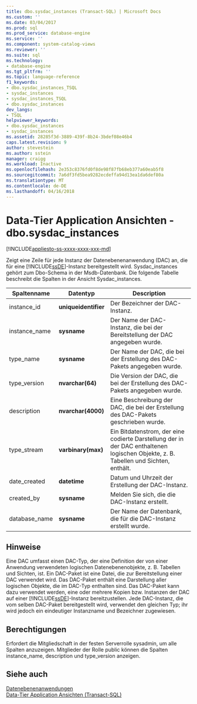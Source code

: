 ```yaml
---
title: dbo.sysdac_instances (Transact-SQL) | Microsoft Docs
ms.custom: ''
ms.date: 03/04/2017
ms.prod: sql
ms.prod_service: database-engine
ms.service: ''
ms.component: system-catalog-views
ms.reviewer: ''
ms.suite: sql
ms.technology:
- database-engine
ms.tgt_pltfrm: ''
ms.topic: language-reference
f1_keywords:
- dbo.sysdac_instances_TSQL
- sysdac_instances
- sysdac_instances_TSQL
- dbo.sysdac_instances
dev_langs:
- TSQL
helpviewer_keywords:
- dbo.sysdac_instances
- sysdac_instances
ms.assetid: 28285f3d-3889-439f-8b24-3bdef08e46b4
caps.latest.revision: 9
author: stevestein
ms.author: sstein
manager: craigg
ms.workload: Inactive
ms.openlocfilehash: 2e353c8376fd0f8de98f87fb68eb377a60eab5f8
ms.sourcegitcommit: 7a6df3fd5bea9282ecdeffa94d13ea1da6def80a
ms.translationtype: MT
ms.contentlocale: de-DE
ms.lasthandoff: 04/16/2018
---
```

# <a name="data-tier-application-views---dbosysdacinstances"></a>Data-Tier Application Ansichten - dbo.sysdac_instances
[!INCLUDE[appliesto-ss-xxxx-xxxx-xxx-md](../../includes/appliesto-ss-xxxx-xxxx-xxx-md.md)]

  Zeigt eine Zeile für jede Instanz der Datenebenenanwendung (DAC) an, die für eine [!INCLUDE[ssDE](../../includes/ssde-md.md)]-Instanz bereitgestellt wird. Sysdac_instances gehört zum Dbo-Schema in der Msdb-Datenbank. Die folgende Tabelle beschreibt die Spalten in der Ansicht Sysdac_instances.  
  
|Spaltenname|Datentyp|Description|  
|-----------------|---------------|-----------------|  
|instance_id|**uniqueidentifier**|Der Bezeichner der DAC-Instanz.|  
|instance_name|**sysname**|Der Name der DAC-Instanz, die bei der Bereitstellung der DAC angegeben wurde.|  
|type_name|**sysname**|Der Name der DAC, die bei der Erstellung des DAC-Pakets angegeben wurde.|  
|type_version|**nvarchar(64)**|Die Version der DAC, die bei der Erstellung des DAC-Pakets angegeben wurde.|  
|description|**nvarchar(4000)**|Eine Beschreibung der DAC, die bei der Erstellung des DAC-Pakets geschrieben wurde.|  
|type_stream|**varbinary(max)**|Ein Bitdatenstrom, der eine codierte Darstellung der in der DAC enthaltenen logischen Objekte, z. B. Tabellen und Sichten, enthält.|  
|date_created|**datetime**|Datum und Uhrzeit der Erstellung der DAC-Instanz.|  
|created_by|**sysname**|Melden Sie sich, die die DAC-Instanz erstellt.|  
|database_name|**sysname**|Der Name der Datenbank, die für die DAC-Instanz erstellt wurde.|  
  
## <a name="remarks"></a>Hinweise  
 Eine DAC umfasst einen DAC-Typ, der eine Definition der von einer Anwendung verwendeten logischen Datenebenenobjekte, z. B. Tabellen und Sichten, ist. Ein DAC-Paket ist eine Datei, die zur Bereitstellung einer DAC verwendet wird. Das DAC-Paket enthält eine Darstellung aller logischen Objekte, die im DAC-Typ enthalten sind. Das DAC-Paket kann dazu verwendet werden, eine oder mehrere Kopien bzw. Instanzen der DAC auf einer [!INCLUDE[ssDE](../../includes/ssde-md.md)]-Instanz bereitzustellen. Jede DAC-Instanz, die vom selben DAC-Paket bereitgestellt wird, verwendet den gleichen Typ; ihr wird jedoch ein eindeutiger Instanzname und Bezeichner zugewiesen.  
  
## <a name="permissions"></a>Berechtigungen  
 Erfordert die Mitgliedschaft in der festen Serverrolle sysadmin, um alle Spalten anzuzeigen. Mitglieder der Rolle public können die Spalten instance_name, description und type_version anzeigen.  
  
## <a name="see-also"></a>Siehe auch  
 [Datenebenenanwendungen](../../relational-databases/data-tier-applications/data-tier-applications.md)   
 [Data-Tier Application Ansichten &#40;Transact-SQL&#41;](http://msdn.microsoft.com/library/0de01328-d7a6-4677-b7a0-dcd3098c23d4)  
  
  
